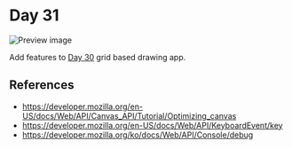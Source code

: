 # Day 31

![Preview image](sample.gif)

Add features to [Day 30](../030) grid based drawing app.

## References

* https://developer.mozilla.org/en-US/docs/Web/API/Canvas_API/Tutorial/Optimizing_canvas
* https://developer.mozilla.org/en-US/docs/Web/API/KeyboardEvent/key
* https://developer.mozilla.org/ko/docs/Web/API/Console/debug

